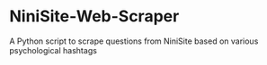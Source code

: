 # NiniSite-Web-Scraper
A Python script to scrape questions from NiniSite based on various psychological hashtags
